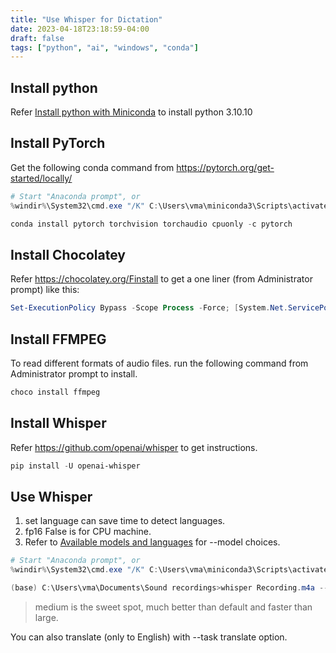 ```yaml
---
title: "Use Whisper for Dictation"
date: 2023-04-18T23:18:59-04:00
draft: false
tags: ["python", "ai", "windows", "conda"]
---
```


## Install python

Refer [Install python with Miniconda](../jupyter-vscode-windows-conda#conda) to install python 3.10.10

## Install PyTorch

Get the following conda command from https://pytorch.org/get-started/locally/
```powershell
# Start "Anaconda prompt", or 
%windir%\System32\cmd.exe "/K" C:\Users\vma\miniconda3\Scripts\activate.bat C:\Users\vma\miniconda3

conda install pytorch torchvision torchaudio cpuonly -c pytorch
```

## Install Chocolatey
Refer https://chocolatey.org/Finstall to get a one liner (from Administrator prompt) like this:
```powershell
Set-ExecutionPolicy Bypass -Scope Process -Force; [System.Net.ServicePointManager]::SecurityProtocol = [System.Net.ServicePointManager]::SecurityProtocol -bor 3072; iex ((New-Object System.Net.WebClient).DownloadString('https://community.chocolatey.org/install.ps1'))
```

## Install FFMPEG

To read different formats of audio files. run the following command from Administrator prompt to install.
```powershell
choco install ffmpeg
```

## Install Whisper
Refer https://github.com/openai/whisper to get instructions.
```powershell
pip install -U openai-whisper
```

## Use Whisper
1. set language can save time to detect languages.
1. fp16 False is for CPU machine.
1. Refer to [Available models and languages](https://github.com/openai/whisper#available-models-and-languages) for --model choices.

```powershell
# Start "Anaconda prompt", or 
%windir%\System32\cmd.exe "/K" C:\Users\vma\miniconda3\Scripts\activate.bat C:\Users\vma\miniconda3

(base) C:\Users\vma\Documents\Sound recordings>whisper Recording.m4a --language Chinese --fp16 False --model medium
```
> medium is the sweet spot, much better than default and faster than large.

You can also translate (only to English) with --task translate option.

